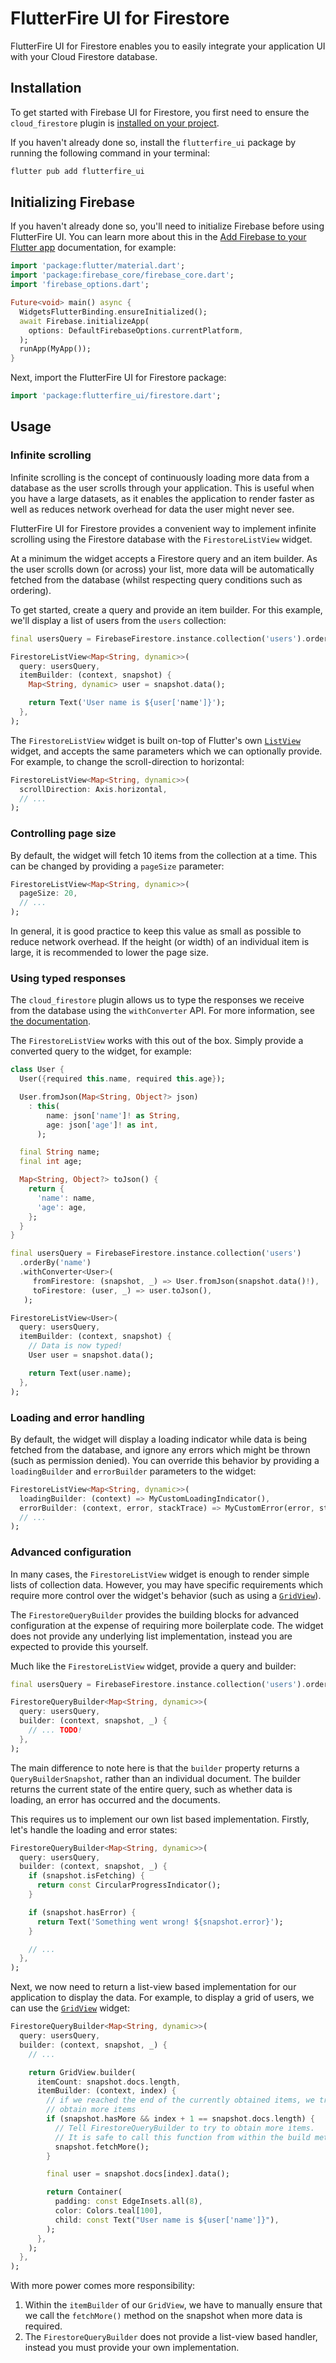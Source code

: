 # FlutterFire UI for Firestore

FlutterFire UI for Firestore enables you to easily integrate your application UI with your Cloud
Firestore database.

## Installation

To get started with Firebase UI for Firestore, you first need to ensure the `cloud_firestore` plugin is
[installed on your project](https://firebase.google.com/docs/firestore/quickstart#dart).

If you haven't already done so, install the `flutterfire_ui` package by running the following command in your terminal:

```bash
flutter pub add flutterfire_ui
```

## Initializing Firebase

If you haven't already done so, you'll need to initialize Firebase before using FlutterFire UI.
You can learn more about this in the [Add Firebase to your Flutter app](https://firebase.google.com/docs/flutter/setup)
documentation, for example:

```dart title="lib/main.dart"
import 'package:flutter/material.dart';
import 'package:firebase_core/firebase_core.dart';
import 'firebase_options.dart';

Future<void> main() async {
  WidgetsFlutterBinding.ensureInitialized();
  await Firebase.initializeApp(
    options: DefaultFirebaseOptions.currentPlatform,
  );
  runApp(MyApp());
}
```

Next, import the FlutterFire UI for Firestore package:

```dart
import 'package:flutterfire_ui/firestore.dart';
```

## Usage

### Infinite scrolling

Infinite scrolling is the concept of continuously loading more data from a database
as the user scrolls through your application. This is useful when you have a large
datasets, as it enables the application to render faster as well as reduces network
overhead for data the user might never see.

FlutterFire UI for Firestore provides a convenient way to implement infinite scrolling
using the Firestore database with the `FirestoreListView` widget.

At a minimum the widget accepts a Firestore query and an item builder. As the user scrolls
down (or across) your list, more data will be automatically fetched from the database (whilst
respecting query conditions such as ordering).

To get started, create a query and provide an item builder. For this example, we'll display
a list of users from the `users` collection:

```dart
final usersQuery = FirebaseFirestore.instance.collection('users').orderBy('name');

FirestoreListView<Map<String, dynamic>>(
  query: usersQuery,
  itemBuilder: (context, snapshot) {
    Map<String, dynamic> user = snapshot.data();

    return Text('User name is ${user['name']}');
  },
);
```

The `FirestoreListView` widget is built on-top of Flutter's own [`ListView`](https://api.flutter.dev/flutter/widgets/ListView-class.html)
widget, and accepts the same parameters which we can optionally provide. For example, to change the scroll-direction to horizontal:

```dart
FirestoreListView<Map<String, dynamic>>(
  scrollDirection: Axis.horizontal,
  // ...
);
```

### Controlling page size

By default, the widget will fetch 10 items from the collection at a time. This can be changed by providing a `pageSize` parameter:

```dart
FirestoreListView<Map<String, dynamic>>(
  pageSize: 20,
  // ...
);
```

In general, it is good practice to keep this value as small as possible to reduce network overhead. If the height (or width)
of an individual item is large, it is recommended to lower the page size.

### Using typed responses

The `cloud_firestore` plugin allows us to type the responses we receive from the database using the `withConverter` API. For more information,
see [the documentation](https://firebase.google.com/docs/firestore/query-data/get-data#custom_objects).

The `FirestoreListView` works with this out of the box. Simply provide a converted query to the widget, for example:

```dart
class User {
  User({required this.name, required this.age});

  User.fromJson(Map<String, Object?> json)
    : this(
        name: json['name']! as String,
        age: json['age']! as int,
      );

  final String name;
  final int age;

  Map<String, Object?> toJson() {
    return {
      'name': name,
      'age': age,
    };
  }
}

final usersQuery = FirebaseFirestore.instance.collection('users')
  .orderBy('name')
  .withConverter<User>(
     fromFirestore: (snapshot, _) => User.fromJson(snapshot.data()!),
     toFirestore: (user, _) => user.toJson(),
   );

FirestoreListView<User>(
  query: usersQuery,
  itemBuilder: (context, snapshot) {
    // Data is now typed!
    User user = snapshot.data();

    return Text(user.name);
  },
);
```

### Loading and error handling

By default, the widget will display a loading indicator while data is being fetched from the database, and ignore any errors which might be thrown
(such as permission denied). You can override this behavior by providing a `loadingBuilder` and `errorBuilder` parameters to the widget:

```dart
FirestoreListView<Map<String, dynamic>>(
  loadingBuilder: (context) => MyCustomLoadingIndicator(),
  errorBuilder: (context, error, stackTrace) => MyCustomError(error, stackTrace),
  // ...
);
```

### Advanced configuration

In many cases, the `FirestoreListView` widget is enough to render simple lists of collection data.
However, you may have specific requirements which require more control over the widget's behavior
(such as using a [`GridView`](https://api.flutter.dev/flutter/widgets/GridView-class.html)).

The `FirestoreQueryBuilder` provides the building blocks for advanced configuration at the expense of
requiring more boilerplate code. The widget does not provide any underlying list implementation, instead
you are expected to provide this yourself.

Much like the `FirestoreListView` widget, provide a query and builder:

```dart
final usersQuery = FirebaseFirestore.instance.collection('users').orderBy('name');

FirestoreQueryBuilder<Map<String, dynamic>>(
  query: usersQuery,
  builder: (context, snapshot, _) {
    // ... TODO!
  },
);
```

The main difference to note here is that the `builder` property returns a `QueryBuilderSnapshot`, rather
than an individual document. The builder returns the current state of the entire query, such as whether
data is loading, an error has occurred and the documents.

This requires us to implement our own list based implementation. Firstly, let's handle the loading and error
states:

```dart
FirestoreQueryBuilder<Map<String, dynamic>>(
  query: usersQuery,
  builder: (context, snapshot, _) {
    if (snapshot.isFetching) {
      return const CircularProgressIndicator();
    }

    if (snapshot.hasError) {
      return Text('Something went wrong! ${snapshot.error}');
    }

    // ...
  },
);
```

Next, we now need to return a list-view based implementation for our application to display the data. For example,
to display a grid of users, we can use the [`GridView`](https://api.flutter.dev/flutter/widgets/GridView-class.html) widget:

```dart
FirestoreQueryBuilder<Map<String, dynamic>>(
  query: usersQuery,
  builder: (context, snapshot, _) {
    // ...

    return GridView.builder(
      itemCount: snapshot.docs.length,
      itemBuilder: (context, index) {
        // if we reached the end of the currently obtained items, we try to
        // obtain more items
        if (snapshot.hasMore && index + 1 == snapshot.docs.length) {
          // Tell FirestoreQueryBuilder to try to obtain more items.
          // It is safe to call this function from within the build method.
          snapshot.fetchMore();
        }

        final user = snapshot.docs[index].data();

        return Container(
          padding: const EdgeInsets.all(8),
          color: Colors.teal[100],
          child: const Text("User name is ${user['name']}"),
        );
      },
    );
  },
);
```

With more power comes more responsibility:

1. Within the `itemBuilder` of our `GridView`, we have to manually ensure that we call the `fetchMore()` method on the snapshot when more data is required.
1. The `FirestoreQueryBuilder` does not provide a list-view based handler, instead you must provide your own implementation.
